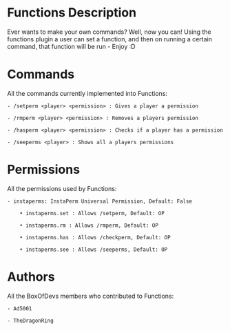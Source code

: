Functions Description
======================
Ever wants to make your own commands? Well, now you can! Using the functions plugin a user can set a function, and then on running a certain command, that function will be run - Enjoy :D

Commands
=========
All the commands currently implemented into Functions:

    - /setperm <player> <permission> : Gives a player a permission

    - /rmperm <player> <permission> : Removes a players permission

    - /hasperm <player> <permission> : Checks if a player has a permission

    - /seeperms <player> : Shows all a players permissions

Permissions
===========
All the permissions used by Functions:

    - instaperms: InstaPerm Universal Permission, Default: False

        • instaperms.set : Allows /setperm, Default: OP

        • instaperms.rm : Allows /rmperm, Default: OP

        • instaperms.has : Allows /checkperm, Default: OP

		• instaperms.see : Allows /seeperms, Default: OP

Authors
========
All the BoxOfDevs members who contributed to Functions:

    - Ad5001
    
    - TheDragonRing
